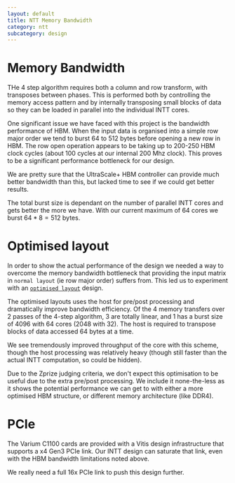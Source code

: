 ```yaml
---
layout: default
title: NTT Memory Bandwidth
category: ntt
subcategory: design
---
```


# Memory Bandwidth

THe 4 step algorithm requires both a column and row transform, with transposes between phases.
This is performed both by controlling the memory access pattern and by internally transposing
small blocks of data so they can be loaded in parallel into the individual INTT cores.

One significant issue we have faced with this project is the bandwidth performance of HBM. When
the input data is organised into a simple row major order we tend to burst 64 to 512 bytes before
opening a new row in HBM. The row open operation appears to be taking up to 200-250 HBM
clock cycles (about 100 cycles at our internal 200 Mhz clock).  This proves to be a significant
performance bottleneck for our design.

We are pretty sure that the UltraScale+ HBM controller can provide much better bandwidth than this,
but lacked time to see if we could get better results.

The total burst size is dependant on the number of parallel INTT cores and gets better the more
we have.  With our current maximum of 64 cores we burst $64*8=512$ bytes.

# Optimised layout

In order to show the actual performance of the design we needed a way to overcome the memory
bandwidth bottleneck that providing the input matrix in `normal layout` (ie row major order) suffers from.
This led us to experiment with an
[`optimised layout`](https://github.com/fyquah/hardcaml_zprize/blob/master/zprize/ntt/host/ntt_preprocessing.cpp)
design.

The optimised layouts uses the host for pre/post processing and dramatically improve bandwidth
efficiency.  Of the 4 memory transfers over 2 passes of the 4-step algorithm, 3 are totally linear,
and 1 has a burst size of 4096 with 64 cores (2048 with 32).  The host is required to transpose blocks of
data accessed 64 bytes at a time.

We see tremendously improved throughput of the core with this scheme, though the host processing
was relatively heavy (though still faster than the actual INTT computation, so could be hidden).

Due to the Zprize judging criteria, we don't expect this optimisation to be useful due to the
extra pre/post processing.  We include it none-the-less as it shows the potential performance
we can get to with either a more optimised HBM structure, or different memory architecture
(like DDR4).

# PCIe

The Varium C1100 cards are provided with a Vitis design infrastructure that supports a x4 Gen3 PCIe link.
Our INTT design can saturate that link, even with the HBM bandwidth limitations noted above.

We really need a full 16x PCIe link to push this design further.
